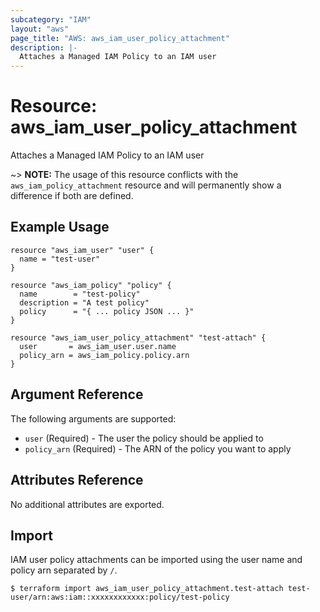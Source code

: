 ```yaml
---
subcategory: "IAM"
layout: "aws"
page_title: "AWS: aws_iam_user_policy_attachment"
description: |-
  Attaches a Managed IAM Policy to an IAM user
---
```


# Resource: aws_iam_user_policy_attachment

Attaches a Managed IAM Policy to an IAM user

~> **NOTE:** The usage of this resource conflicts with the `aws_iam_policy_attachment` resource and will permanently show a difference if both are defined.

## Example Usage

```hcl
resource "aws_iam_user" "user" {
  name = "test-user"
}

resource "aws_iam_policy" "policy" {
  name        = "test-policy"
  description = "A test policy"
  policy      = "{ ... policy JSON ... }"
}

resource "aws_iam_user_policy_attachment" "test-attach" {
  user       = aws_iam_user.user.name
  policy_arn = aws_iam_policy.policy.arn
}
```

## Argument Reference

The following arguments are supported:

* `user`        (Required) - The user the policy should be applied to
* `policy_arn`  (Required) - The ARN of the policy you want to apply

## Attributes Reference

No additional attributes are exported.

## Import

IAM user policy attachments can be imported using the user name and policy arn separated by `/`.

```
$ terraform import aws_iam_user_policy_attachment.test-attach test-user/arn:aws:iam::xxxxxxxxxxxx:policy/test-policy
```
